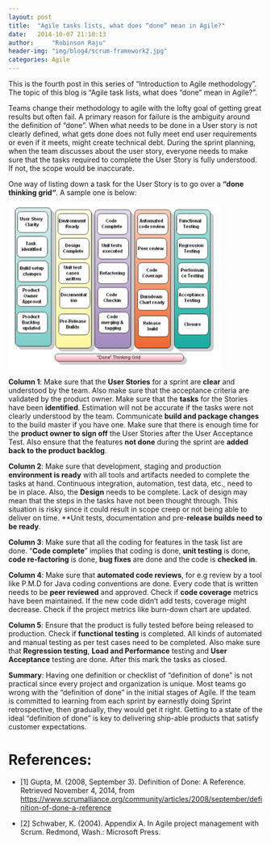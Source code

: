 ```yaml
---
layout: post
title:  "Agile tasks lists, what does “done” mean in Agile?"
date:   2014-10-07 21:10:13
author:     "Robinson Raju"
header-img: "img/blog4/scrum-framework2.jpg"
categories: Agile 
---
```


This is the fourth post in this series of “Introduction to Agile methodology”. The topic of this blog is “Agile task lists, what does “done” mean in Agile?”.

Teams change their methodology to agile with the lofty goal of getting great results but often fail. A primary reason for failure is the ambiguity around the definition of “done”. When what needs to be done in a User story is not clearly defined, what gets done does not fully meet end user requirements or even if it meets, might create technical debt. During the sprint planning, when the team discusses about the user story, everyone needs to make sure that the tasks required to complete the User Story is fully understood. If not, the scope would be inaccurate.

One way of listing down a task for the User Story is to go over a **“done thinking grid“**. A sample one is below:

<img src="/img/blog4/done-thinking-grid.png" width="420"/>


**Column 1**: Make sure that the **User Stories** for a sprint are **clear** and understood by the team. Also make sure that the acceptance criteria are validated by the product owner. Make sure that the **tasks** for the Stories have been **identified**. Estimation will not be accurate if the tasks were not clearly understood by the team. Communicate **build and package changes** to the build master if you have one. Make sure that there is enough time for the **product owner to sign off** the User Stories after the User Acceptance Test. Also ensure that the features **not done** during the sprint are **added back to the product backlog**.

**Column 2**: Make sure that development, staging and production **environment is ready** with all tools and artifacts needed to complete the tasks at hand. Continuous integration, automation, test data, etc., need to be in place. Also, the **Design** needs to be complete. Lack of design may mean that the steps in the tasks have not been thought through. This situation is risky since it could result in scope creep or not being able to deliver on time. **Unit tests, documentation and pre-**release builds need to be ready**.

**Column 3**: Make sure that all the coding for features in the task list are done. “**Code complete**” implies that coding is done, **unit testing** is done, **code re-factoring** is done, **bug fixes** are done and the code is **checked in**.

**Column 4**: Make sure that **automated code reviews**, for e.g review by a tool like P.M.D for Java coding conventions are done. Every code that is written needs to be **peer reviewed** and approved. Check if **code coverage** metrics have been maintained. If the new code didn’t add tests, coverage might decrease. Check if the project metrics like burn-down chart are updated.

**Column 5**: Ensure that the product is fully tested before being released to production. Check if **functional testing** is completed. All kinds of automated and manual testing as per test cases need to be completed. Also make sure that **Regression testing**, **Load and Performance** testing and **User Acceptance** testing are done. After this mark the tasks as closed.

**Summary**: Having one definition or checklist of “definition of done” is not practical since every project and organization is unique. Most teams go wrong with the “definition of done” in the initial stages of Agile. If the team is committed to learning from each sprint by earnestly doing Sprint retrospective, then gradually, they would get it right. Getting to a state of the ideal “definition of done” is key to delivering ship-able products that satisfy customer expectations.

# References:

* [1] Gupta, M. (2008, September 3). Definition of Done: A Reference. Retrieved November 4, 2014, from https://www.scrumalliance.org/community/articles/2008/september/definition-of-done-a-reference

* [2] Schwaber, K. (2004). Appendix A. In Agile project management with Scrum. Redmond, Wash.: Microsoft Press.


